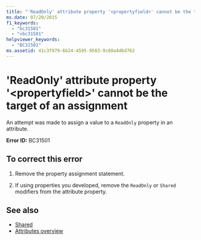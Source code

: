 ```yaml
---
title: "'ReadOnly' attribute property '<propertyfield>' cannot be the target of an assignment"
ms.date: 07/20/2015
f1_keywords: 
  - "bc31501"
  - "vbc31501"
helpviewer_keywords: 
  - "BC31501"
ms.assetid: 41c3f979-6b24-4595-9503-9c80a4d6d762
---
```

# 'ReadOnly' attribute property '\<propertyfield>' cannot be the target of an assignment
An attempt was made to assign a value to a `ReadOnly` property in an attribute.  
  
 **Error ID:** BC31501  
  
## To correct this error  
  
1. Remove the property assignment statement.  
  
2. If using properties you developed, remove the `ReadOnly` or `Shared` modifiers from the attribute property.  
  
## See also

- [Shared](../language-reference/modifiers/shared.md)
- [Attributes overview](../programming-guide/concepts/attributes/index.md)
